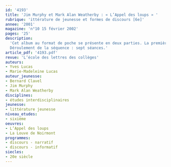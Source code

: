 ```yaml
---
id: '4193'
title: 'Jim Murphy et Mark Alan Weatherby : « L’Appel des loups » '
rubrique: 'ittérature de jeunesse et formes de discours [6e]'
annee: '2001'
magazine: 'n°10 15 février 2002'
pages: '25'
description: 
  'Cet album au format de poche se présente en deux parties. La première – la principale – présente l’histoire d’un jeune loup qui part à la chasse aux caribous et se retrouve isolé de sa meute, le texte étant placé sur la page de gauche en regard d’illustrations pleine page de type réaliste. La seconde – trois pages –, différente dans sa typographie, propose une synthèse intitulée « Le loup, hier, aujourd’hui et demain », accompagnée d’une carte sur la répartition du loup en Europe. Du récit au texte documentaire, deux modes d’énonciation s’opposent, mais d’un type de discours à l’autre – du narratif à l’informatif –, les différences s’amenuisent, et le lecteur éclairé est sensible à la complémentarité des approches. La part accordée aux travaux interdisciplinaires et à la liaison français-sciences de la vie et de la Terre inscrit cette séquence au programme de la classe de sixième.
  Déroulement de la séquence : sept séances.'
article_pdf: '4193.pdf'
revue: 'L’école des lettres des collèges'
auteurs:
- Yves Lucas
- Marie-Madeleine Lucas
auteur_jeunesse:
- Bernard Clavel
- Jim Murphy
- Mark Alan Weatherby
disciplines:
- études interdisciplinaires
jeunesse:
- littérature jeunesse
niveau_etudes:
- sixième
oeuvres:
- L’Appel des loups
- La Louve de Noirmont
programmes:
- discours - narratif
- discours - informatif
siecles:
- 20e siècle
---
```

